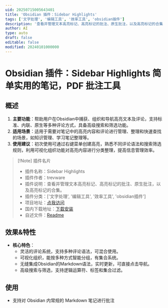 ```yaml
---
uid: 20250715005643401
title: 'Obsidian 插件：Sidebar Highlights'
tags: ['文字处理', '编辑工具', '效率工具', 'obsidian插件']
description: '查看并管理文本高亮标记、高亮标记的批注、原生批注，以及高亮标记的合集。'
author: AI
type: auto
draft: false
editable: false
modified: 20240101000000
---
```


# Obsidian 插件：Sidebar Highlights 简单实用的笔记，PDF 批注工具

## 概述

1. **主要功能**：帮助用户在Obsidian中捕获、组织和导航高亮文本及评论，支持标准、内联、原生等多种评论方式，具备高级搜索和筛选功能。
2. **适用场景**：适用于需要对笔记中的高亮内容和评论进行管理、整理和快速查找的场景，如知识管理、学习笔记整理等。
3. **使用建议**：初次使用可通过右键菜单创建高亮，熟悉不同评论语法和搜索筛选规则，利用可视化组织功能对高亮内容进行分类整理，提高信息管理效率。

> [!Note] 插件名片
> - 插件名称：Sidebar Highlights
> - 插件作者：trevware
> - 插件说明：查看并管理文本高亮标记、高亮标记的批注、原生批注，以及高亮标记的合集。
> - 插件分类：['文字处理', '编辑工具', '效率工具', 'obsidian插件']
> - 项目地址：[点我访问](https://github.com/trevware/obsidian-sidebar-highlights)
> - 国内下载地址：[下载安装](https://pkmer.cn/products/plugin/pluginMarket/?sidebar-highlights)
> - 自述文件：[Readme](https://ghproxy.net/https://raw.githubusercontent.com/trevware/obsidian-sidebar-highlights/master/README.md)

## 效果&特性

- **核心特色**：
    - 灵活的评论系统，支持多种评论语法，可混合使用。
    - 可视化组织，能按多种方式智能分组，有集合系统。
    - 无缝集成Obsidian的Markdown语法，实时更新，可直接点击导航。
    - 高级搜索与筛选，支持逻辑运算符、标签和集合过滤。


## 使用

- 支持对 Obsidian 内常规的 Markdown 笔记进行批注
